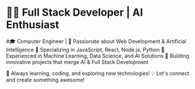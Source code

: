 # 👨‍💻 Full Stack Developer | AI Enthusiast
#🎓 Computer Engineer | 🚀 Passionate about Web Development & Artificial Intelligence
🔹 Specializing in JavaScript, React, Node.js, Python
🔹 Experienced in Machine Learning, Data Science, and AI Solutions
🔹 Building innovative projects that merge AI & Full Stack Development

📌 Always learning, coding, and exploring new technologies!
💡 Let's connect and create something awesome!


